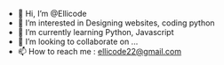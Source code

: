 - 👋 Hi, I’m @Ellicode
- 👀 I’m interested in Designing websites, coding python
- 🌱 I’m currently learning Python, Javascript
- 💞️ I’m looking to collaborate on ...
- 📫 How to reach me : ellicode22@gmail.com

<!---
Ellicode/Ellicode is a ✨ special ✨ repository because its `README.md` (this file) appears on your GitHub profile.
You can click the Preview link to take a look at your changes.
--->
